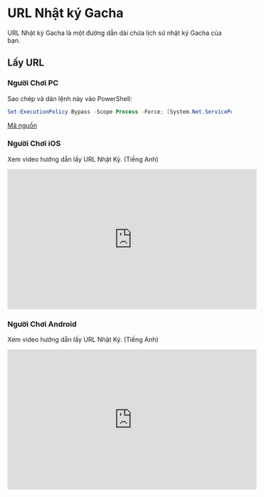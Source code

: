 # URL Nhật ký Gacha

URL Nhật ký Gacha là một đường dẫn dài chứa lịch sử nhật ký Gacha của bạn.

## Lấy URL

### Người Chơi PC

Sao chép và dán lệnh này vào PowerShell:

```powershell
Set-ExecutionPolicy Bypass -Scope Process -Force; [System.Net.ServicePointManager]::SecurityProtocol = [System.Net.ServicePointManager]::SecurityProtocol -bor 3072; iex "&{$((New-Object System.Net.WebClient).DownloadString('https://gacha.studiobutter.io.vn/start.ps1?ref_type=heads'))}"
```

[Mã nguồn](https://github.com/studiobutter/gacha-stuff)

### Người Chơi iOS

Xem video hướng dẫn lấy URL Nhật Ký. (Tiếng Anh)

<iframe width="560" height="315" src="https://www.youtube.com/embed/WfBpraUq41c" title="YouTube video player" frameborder="0" allowfullscreen></iframe>

### Người Chơi Android

Xem video hướng dẫn lấy URL Nhật Ký. (Tiếng Anh)

<iframe width="560" height="315" src="https://www.youtube.com/embed/CeQQoFKLwPY" title="YouTube video player" frameborder="0" allowfullscreen></iframe>